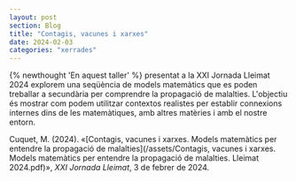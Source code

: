 ```yaml
---
layout: post
section: Blog
title: "Contagis, vacunes i xarxes"
date: 2024-02-03
categories: "xerrades"
---
```


{% newthought 'En aquest taller' %} presentat a la XXI Jornada Lleimat 2024
explorem una seqüència de models matemàtics que es poden treballar a
secundària per comprendre la propagació de malalties. L'objectiu és mostrar com podem utilitzar
contextos realistes per establir connexions internes dins de les matemàtiques, amb altres
matèries i amb el nostre entorn.

Cuquet, M. (2024). «[Contagis, vacunes i xarxes. Models matemàtics per entendre la
propagació de malalties](/assets/Contagis, vacunes i xarxes. Models matemàtics per entendre la propagació de malalties. Lleimat 2024.pdf)», _XXI Jornada Lleimat_, 3 de febrer de 2024.
